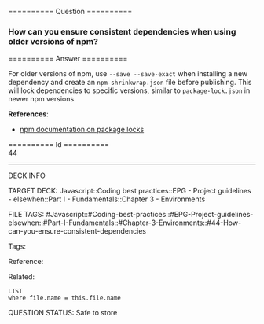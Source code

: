 ========== Question ==========  

### How can you ensure consistent dependencies when using older versions of npm?  

========== Answer ==========  

For older versions of npm, use `--save --save-exact` when installing a new dependency and create an `npm-shrinkwrap.json` file before publishing. This will lock dependencies to specific versions, similar to `package-lock.json` in newer npm versions.

**References**:

-   [npm documentation on package locks](https://docs.npmjs.com/files/package-locks)

========== Id ==========  
44

---

DECK INFO

TARGET DECK: Javascript::Coding best practices::EPG - Project guidelines - elsewhen::Part I - Fundamentals::Chapter 3 - Environments

FILE TAGS: #Javascript::#Coding-best-practices::#EPG-Project-guidelines-elsewhen::#Part-I-Fundamentals::#Chapter-3-Environments::#44-How-can-you-ensure-consistent-dependencies

Tags:

Reference:

Related:

```dataview
LIST
where file.name = this.file.name
```

QUESTION STATUS: Safe to store
